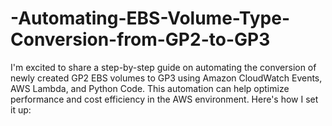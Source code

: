 # -Automating-EBS-Volume-Type-Conversion-from-GP2-to-GP3
I'm excited to share a step-by-step guide on automating the conversion of newly created GP2 EBS volumes to GP3 using Amazon CloudWatch Events, AWS Lambda, and Python Code. This automation can help optimize performance and cost efficiency in the AWS environment. Here's how I set it up:
